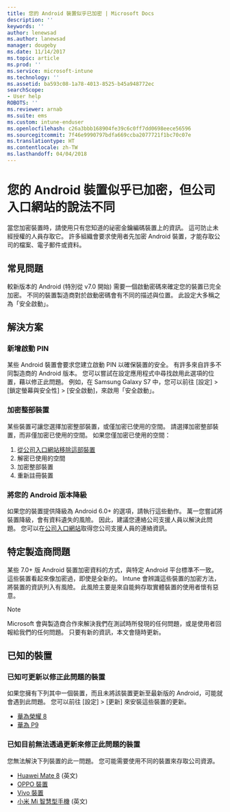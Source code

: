 ```yaml
---
title: 您的 Android 裝置似乎已加密 | Microsoft Docs
description: ''
keywords: ''
author: lenewsad
ms.author: lanewsad
manager: dougeby
ms.date: 11/14/2017
ms.topic: article
ms.prod: ''
ms.service: microsoft-intune
ms.technology: ''
ms.assetid: ba593c08-1a78-4013-8525-b45a948772ec
searchScope:
- User help
ROBOTS: ''
ms.reviewer: arnab
ms.suite: ems
ms.custom: intune-enduser
ms.openlocfilehash: c26a3bbb168904fe39c6c0ff7dd0698eece56596
ms.sourcegitcommit: 7f46e9990797bdfa669ccba2077721f1bc70c07e
ms.translationtype: HT
ms.contentlocale: zh-TW
ms.lasthandoff: 04/04/2018
---
```

# <a name="your-android-device-seems-to-be-encrypted-but-company-portal-says-otherwise"></a>您的 Android 裝置似乎已加密，但公司入口網站的說法不同

當您加密裝置時，請使用只有您知道的祕密金鑰編碼裝置上的資訊。 這可防止未經授權的人員存取它。 許多組織會要求使用者先加密 Android 裝置，才能存取公司的檔案、電子郵件或資料。

## <a name="common-issues"></a>常見問題

較新版本的 Android (特別從 v7.0 開始) 需要一個啟動密碼來確定您的裝置已完全加密。 不同的裝置製造商對於啟動密碼會有不同的描述與位置。 此設定大多稱之為「安全啟動」。 

## <a name="solutions"></a>解決方案

### <a name="add-a-startup-pin"></a>新增啟動 PIN

某些 Android 裝置會要求您建立啟動 PIN 以確保裝置的安全。 有許多來自許多不同製造商的 Android 版本。 您可以嘗試在設定應用程式中尋找啟用此選項的位置，藉以修正此問題。 例如，在 Samsung Galaxy S7 中，您可以前往 [設定] > [鎖定螢幕與安全性] > [安全啟動]，來啟用「安全啟動」。  

### <a name="encrypt-the-entire-device"></a>加密整部裝置

某些裝置可讓您選擇加密整部裝置，或僅加密已使用的空間。 請選擇加密整部裝置，而非僅加密已使用的空間。 如果您僅加密已使用的空間：

1. [從公司入口網站移除這部裝置](unenroll-your-device-from-intune-android.md)
2. 解密已使用的空間
3. 加密整部裝置
4. 重新註冊裝置

### <a name="downgrade-your-version-of-android"></a>將您的 Android 版本降級

如果您的裝置提供降級為 Android 6.0+ 的選項，請執行這些動作。 萬一您嘗試將裝置降級，會有資料遺失的風險。 因此，建議您連絡公司支援人員以解決此問題。 您可以在[公司入口網站](https://portal.manage.microsoft.com#HelpDeskDialog)取得您公司支援人員的連絡資訊。

## <a name="specific-manufacturer-issues"></a>特定製造商問題

某些 7.0+ 版 Android 裝置加密資料的方式，與特定 Android 平台標準不一致。 這些裝置看起來像加密過，即使是全新的。 Intune 會辨識這些裝置的加密方法，將裝置的資訊列入有風險。 此風險主要是來自能夠存取實體裝置的使用者懷有惡意。

> [!Note]
> Microsoft 會與製造商合作來解決我們在測試時所發現的任何問題，或是使用者回報給我們的任何問題。 只要有新的資訊，本文會隨時更新。 

## <a name="known-devices"></a>已知的裝置

### <a name="known-devices-that-can-be-updated-to-fix-this-issue"></a>已知可更新以修正此問題的裝置

如果您擁有下列其中一個裝置，而且未將該裝置更新至最新版的 Android，可能就會遇到此問題。 您可以前往 [設定] > [更新] 來安裝這些裝置的更新。 

- [華為榮耀 8](https://consumer.huawei.com/us/support/phones/honor-8/)
- [華為 P9](http://consumer.huawei.com/en/phones/p9/)

### <a name="known-devices-that-currently-cannot-be-updated-to-fix-this-issue"></a>已知目前無法透過更新來修正此問題的裝置

您無法解決下列裝置的此一問題。 您可能需要使用不同的裝置來存取公司資源。 

- [Huawei Mate 8](https://consumer.huawei.com/en/mobile-phones/mate8/index.htm) \(英文\)
- [OPPO 裝置](http://www.oppo.com/en/smartphones)
- [Vivo 裝置](https://www.vivo.co.in)
- [小米 Mi 智慧型手機](https://xiaomi-mi.com/mi-smartphones/) \(英文\)
